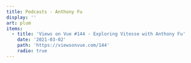 ```yaml
---
title: Podcasts - Anthony Fu
display: ''
art: plum
items:
  - title: 'Views on Vue #144 - Exploring Vitesse with Anthony Fu'
    date: '2021-03-02'
    path: 'https://viewsonvue.com/144'
    radio: true
---
```


<SubNav />

<ListPosts :posts="frontmatter.items.reverse()" />

